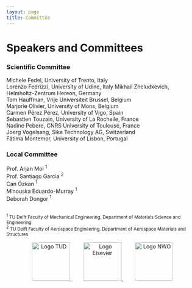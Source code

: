```yaml
---
layout: page
title: Committee
---
```


# Speakers and Committees

### Scientific Committee

Michele Fedel, University of Trento, Italy  
Lorenzo Fedrizzi, University of Udine, Italy
Mikhail Zheludkevich, Helmholtz-Zentrum Hereon, Germany  
Tom Hauffman, Vrije Universiteit Brussel, Belgium  
Marjorie Olivier, University of Mons, Belgium   
Carmen Pérez Pérez, University of Vigo, Spain  
Sebastien Touzain, University of La Rochelle, France  
Nadine Pebere, CNRS University of Toulouse, France  
Joerg Vogelsang, Sika Technology AG, Switzerland  
Fátima Montemor, University of Lisbon, Portugal  

### Local Committee

<p>Prof. Arjan Mol <sup>1</sup> <br>
Prof. Santiago Garcia <sup>2</sup> <br>
Can Özkan  <sup>1</sup> <br>
Minouska Eduardo-Murray <sup>1</sup> <br>
Deborah Dongor <sup>1</sup> <br><br>  

<small><sup>1</sup> TU Delft Faculty of Mechanical Engineering, Department of Materials Science and Engineering</small><br>
<small><sup>2</sup> TU Delft Faculty of Aerospace Engineering, Department of Aerospace Materials and Structures</small></p>

<p align="center">
  <a href="https://www.tudelft.nl/" target="_blank">
    <img alt="Logo TUD" src="https://www.aetoc24.com/assets/img/tud_logo.jpg" height="100px">
  </a>
  &nbsp; &nbsp; &nbsp; &nbsp;
  <a href="https://www.elsevier.com/" target="_blank">
    <img alt="Logo Elsevier" src="https://www.aetoc24.com/assets/img/Elsevier_logo.png" height="100px">
  </a>
  &nbsp; &nbsp; &nbsp; &nbsp;
  <a href="https://www.nwo.nl/en" target="_blank">
    <img alt="Logo NWO" src="https://www.aetoc24.com/assets/img/NWO_logo.jpg" height="100px">
  </a>
</p>
